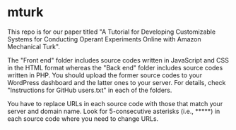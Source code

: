 # mturk
This repo is for our paper titled "A Tutorial for Developing Customizable Systems for Conducting Operant Experiments Online with Amazon Mechanical Turk".

The "Front end" folder includes source codes written in JavaScript and CSS in the HTML format whereas the "Back end" folder includes source codes written in PHP. You should upload the former source codes to your WordPress dashboard and the latter ones to your server. For details, check "Instructions for GitHub users.txt" in each of the folders.

You have to replace URLs in each source code with those that match your server and domain name. Look for 5-consecutive asterisks (i.e., *****) in each source code where you need to change URLs.    
